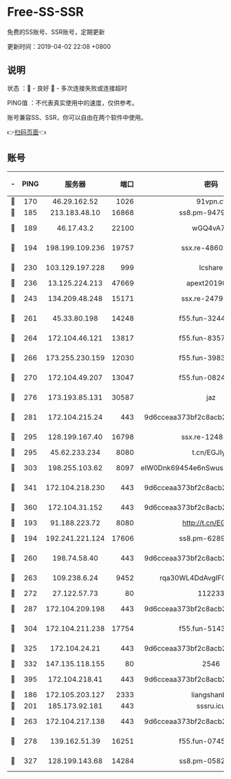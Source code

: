 # Free-SS-SSR

免费的SS账号、SSR账号，定期更新

更新时间：2019-04-02 22:08 +0800

## 说明

状态     ：🙂 - 良好 🙁 - 多次连接失败或连接超时

PING值   ：不代表真实使用中的速度，仅供参考。

账号兼容SS、SSR，你可以自由在两个软件中使用。

👉[扫码页面](https://liesauer.github.io/Free-SS-SSR/)👈

## 账号

|-|PING|服务器|端口|密码|加密方式|区域|
|:----:|:----:|:-----:|-----:|:----:|:----:|:----:|
|🙂|170|46.29.162.52|1026|91vpn.cf|rc4-md5|RU|
|🙂|185|213.183.48.10|16868|ss8.pm-94797530|rc4-md5|RU|
|🙂|189|46.17.43.2|22100|wGQ4vA7D|aes-256-gcm|RU|
|🙂|194|198.199.109.236|19757|ssx.re-48602864|aes-256-cfb|US|
|🙂|230|103.129.197.228|999|lcshare|aes-256-cfb|US|
|🙂|236|13.125.224.213|47669|apext2019001|chacha20|KR|
|🙂|243|134.209.48.248|15171|ssx.re-24791973|aes-256-cfb|US|
|🙂|261|45.33.80.198|14248|f55.fun-32443287|aes-256-cfb|US|
|🙂|264|172.104.46.121|13817|f55.fun-83574380|aes-256-cfb|SG|
|🙂|266|173.255.230.159|12030|f55.fun-39837860|aes-256-cfb|US|
|🙂|270|172.104.49.207|13047|f55.fun-08242139|aes-256-cfb|SG|
|🙂|276|173.193.85.131|30587|jaz|aes-256-cfb|US|
|🙂|281|172.104.215.24|443|9d6cceaa373bf2c8acb22e60b6a58be6|aes-256-cfb|US|
|🙂|295|128.199.167.40|16798|ssx.re-12483342|aes-256-cfb|SG|
|🙂|295|45.62.233.234|8080|t.cn/EGJIyrl|rc4-md5|CA|
|🙂|303|198.255.103.62|8097|eIW0Dnk69454e6nSwuspv9DmS201tQ0D|aes-256-cfb|US|
|🙂|341|172.104.218.230|443|9d6cceaa373bf2c8acb22e60b6a58be6|aes-256-cfb|US|
|🙂|360|172.104.31.152|443|9d6cceaa373bf2c8acb22e60b6a58be6|aes-256-cfb|US|
|🙂|193|91.188.223.72|8080|http://t.cn/EGJIyrl|rc4-md5|RU|
|🙂|194|192.241.221.124|17606|ss8.pm-62896524|aes-256-cfb|US|
|🙂|260|198.74.58.40|443|9d6cceaa373bf2c8acb22e60b6a58be6|aes-256-cfb|US|
|🙂|263|109.238.6.24|9452|rqa30WL4DdAvgIFG6Fs3znzTa|aes-256-cfb|FR|
|🙂|272|27.122.57.73|80|112233|chacha20|HK|
|🙂|287|172.104.209.198|443|9d6cceaa373bf2c8acb22e60b6a58be6|aes-256-cfb|US|
|🙂|304|172.104.211.238|17754|f55.fun-51431249|aes-256-cfb|US|
|🙂|325|172.104.24.21|443|9d6cceaa373bf2c8acb22e60b6a58be6|aes-256-cfb|US|
|🙂|332|147.135.118.155|80|2546|chacha20|US|
|🙂|395|172.104.218.41|443|9d6cceaa373bf2c8acb22e60b6a58be6|aes-256-cfb|US|
|🙁|186|172.105.203.127|2333|liangshanbo|chacha20|JP|
|🙁|201|185.173.92.181|443|sssru.icu|rc4-md5|RU|
|🙁|263|172.104.217.138|443|9d6cceaa373bf2c8acb22e60b6a58be6|aes-256-cfb|US|
|🙁|278|139.162.51.39|16251|f55.fun-07454874|aes-256-cfb|SG|
|🙁|327|128.199.143.68|14284|ss8.pm-05820296|aes-256-cfb|SG|
